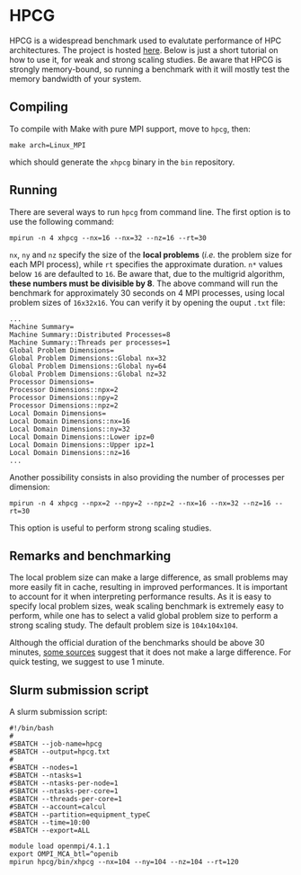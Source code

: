# HPCG

HPCG is a widespread benchmark used to evalutate performance of HPC architectures. The project is hosted <a href="https://www.hpcg-benchmark.org/">here</a>. Below is just a short tutorial on how to use it, for weak and strong scaling studies. Be aware that HPCG is strongly memory-bound, so running a benchmark with it will mostly test the memory bandwidth of your system.

## Compiling

To compile with Make with pure MPI support, move to `hpcg`, then: 

```
make arch=Linux_MPI
````

which should generate the `xhpcg` binary in the `bin` repository.

## Running

There are several ways to run `hpcg` from command line. The first option is to use the following command:

```
mpirun -n 4 xhpcg --nx=16 --nx=32 --nz=16 --rt=30
```

`nx`, `ny` and `nz` specify the size of the **local problems** (*i.e.* the problem size for each MPI process), while `rt` specifies the approximate duration. `n*` values below `16` are defaulted to `16`. Be aware that, due to the multigrid algorithm, **these numbers must be divisible by 8**. The above command will run the benchmark for approximately 30 seconds on 4 MPI processes, using local problem sizes of `16x32x16`. You can verify it by opening the ouput `.txt` file:

```
...
Machine Summary=
Machine Summary::Distributed Processes=8
Machine Summary::Threads per processes=1
Global Problem Dimensions=
Global Problem Dimensions::Global nx=32
Global Problem Dimensions::Global ny=64
Global Problem Dimensions::Global nz=32
Processor Dimensions=
Processor Dimensions::npx=2
Processor Dimensions::npy=2
Processor Dimensions::npz=2
Local Domain Dimensions=
Local Domain Dimensions::nx=16
Local Domain Dimensions::ny=32
Local Domain Dimensions::Lower ipz=0
Local Domain Dimensions::Upper ipz=1
Local Domain Dimensions::nz=16
...
```

Another possibility consists in also providing the number of processes per dimension:

```
mpirun -n 4 xhpcg --npx=2 --npy=2 --npz=2 --nx=16 --nx=32 --nz=16 --rt=30
```

This option is useful to perform strong scaling studies.

## Remarks and benchmarking

The local problem size can make a large difference, as small problems may more easily fit in cache, resulting in improved performances. It is important to account for it when interpreting performance results. As it is easy to specify local problem sizes, weak scaling benchmark is extremely easy to perform, while one has to select a valid global problem size to perform a strong scaling study. The default problem size is `104x104x104`.

Although the official duration of the benchmarks should be above 30 minutes, <a href="https://www.hpcadvisorycouncil.com/pdf/HPCG_Analysis_and_Profiling.pdf">some sources</a> suggest that it does not make a large difference. For quick testing, we suggest to use 1 minute.

## Slurm submission script

A slurm submission script:

```
#!/bin/bash
#
#SBATCH --job-name=hpcg
#SBATCH --output=hpcg.txt
#
#SBATCH --nodes=1
#SBATCH --ntasks=1
#SBATCH --ntasks-per-node=1
#SBATCH --ntasks-per-core=1
#SBATCH --threads-per-core=1
#SBATCH --account=calcul
#SBATCH --partition=equipment_typeC
#SBATCH --time=10:00
#SBATCH --export=ALL

module load openmpi/4.1.1
export OMPI_MCA_btl=^openib
mpirun hpcg/bin/xhpcg --nx=104 --ny=104 --nz=104 --rt=120
```
